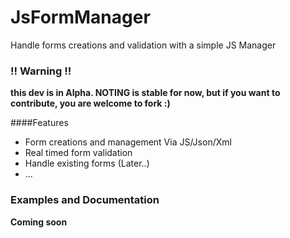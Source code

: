 # JsFormManager
Handle forms creations and validation with a simple JS Manager

### !! Warning !!
__this dev is in Alpha. NOTING is stable for now, but if you want to contribute, you are welcome to fork :)__

####Features

- Form creations and management Via JS/Json/Xml
- Real timed form validation
- Handle existing forms (Later..)
- ...  

### Examples and Documentation
__Coming soon__

